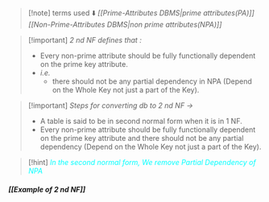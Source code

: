 >[!note] terms used ⬇️
*[[Prime-Attributes DBMS|prime attributes(PA)]]*
>*[[Non-Prime-Attributes DBMS|non prime attributes(NPA)]]*

>[!important] *2 nd NF defines that :* 
>- Every non-prime attribute should be fully functionally dependent on the prime key attribute.
>- *i.e.*
>	- there should not be any partial dependency in NPA (Depend on the Whole Key not just a part of the Key).

>[!important] *Steps for converting db to 2 nd NF ->*
>- A table is said to be in second normal form when it is in 1 NF.
>- Every non-prime attribute should be fully functionally dependent on the prime key attribute and there should not be any partial dependency (Depend on the Whole Key not just a part of the Key).

>[!hint] *<span style="color:#00ffff">In the second normal form, We remove Partial Dependency of NPA</span>*

##### *[[Example of 2 nd NF]]*
